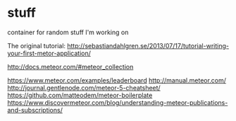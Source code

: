 stuff
=====

container for random stuff I'm working on

The original tutorial:
http://sebastiandahlgren.se/2013/07/17/tutorial-writing-your-first-metor-application/

http://docs.meteor.com/#meteor_collection

https://www.meteor.com/examples/leaderboard
http://manual.meteor.com/
http://journal.gentlenode.com/meteor-5-cheatsheet/
https://github.com/matteodem/meteor-boilerplate
https://www.discovermeteor.com/blog/understanding-meteor-publications-and-subscriptions/
